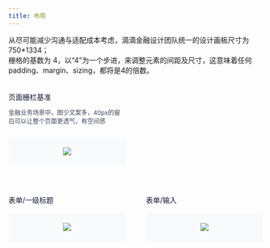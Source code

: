 ```yaml
---
title: 布局
---
```


<style>
.doc-cutline-wrapper{display:-webkit-box;display:-ms-flexbox;display:flex;margin-top:16px}
.doc-cutline{position:relative;display:-webkit-inline-box;display:-ms-inline-flexbox;display:inline-flex;margin-bottom:42px;-webkit-box-sizing:border-box;box-sizing:border-box;-webkit-box-flex:1;-ms-flex:1;flex:1;-webkit-box-orient:vertical;-webkit-box-direction:normal;-ms-flex-direction:column;flex-direction:column}
.doc-cutline:first-of-type{margin-right:40px}
.doc-cutline-item{display:-webkit-box;display:-ms-flexbox;display:flex;-webkit-box-align:center;-ms-flex-align:center;align-items:center;-webkit-box-pack:center;-ms-flex-pack:center;justify-content:center;margin-top:16px;padding:20px;background:#F9FAFB}
.doc-cutline-title{font-size:14px;color:#111A34}
.doc-cutline-desc{margin-top:12px;margin-bottom:8px;font-size:12px;color:#41485D}
@media (max-width:750px){.doc-cutline-wrapper{-webkit-box-orient:vertical;-webkit-box-direction:normal;-ms-flex-direction:column;flex-direction:column}
.doc-cutline{max-width:100%}
}
</style>

从尽可能减少沟通与适配成本考虑，滴滴金融设计团队统一的设计画板尺寸为 750*1334；     
栅格的基数为 4，以“4”为一个步进，来调整元素的间距及尺寸，这意味着任何padding、margin、sizing，都将是4的倍数。
<br>
<br>

<div class="doc-cutline-wrapper">
  <div class="doc-cutline">
    <div class="doc-cutline-title">页面栅栏基准</div>
    <div class="doc-cutline-desc">
      金融业务场景中，图少文案多，40px的留白可以让整个页面更透气，有空间感
    </div>
    <div class="doc-cutline-item">
      <img src="https://pt-starimg.didistatic.com/static/starimg/img/vPiNCT4oCo1545964504092.png">
    </div>
  </div>
  <div class="doc-cutline">&nbsp;</div>
</div>

<div class="doc-cutline-wrapper">
  <div class="doc-cutline">
    <div class="doc-cutline-title">表单/一级标题</div>
    <div class="doc-cutline-item">
      <img src="https://pt-starimg.didistatic.com/static/starimg/img/MfZYiEwctf1545964504283.png">
    </div>
  </div>
  <div class="doc-cutline">
    <div class="doc-cutline-title">表单/输入</div>
    <div class="doc-cutline-item">
      <img src="https://pt-starimg.didistatic.com/static/starimg/img/CAUVTpvKhP1545964504299.png">
    </div>
  </div>
</div>